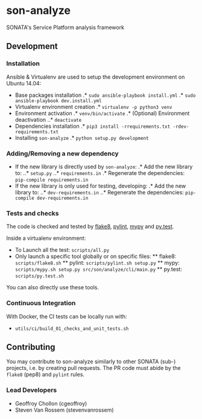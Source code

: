 # son-analyze

SONATA's Service Platform analysis framework


## Development

### Installation

Ansible & Virtualenv are used to setup the development environment on Ubuntu 14.04:
* Base packages installation
.* `sudo ansible-playbook install.yml`
.* `sudo ansible-playbook dev.install.yml`
* Virtualenv environment creation
.* `virtualenv -p python3 venv`
* Environment activation
.* `venv/bin/activate`
.* (Optional) Environment deactivation
..* `deactivate`
* Dependencies installation
.* `pip3 install -rrequirements.txt -rdev-requirements.txt`
* Installing `son-analyze`
.* `python setup.py development`


### Adding/Removing a new dependency

* If the new library is directly used by `son-analyze`:
.* Add the new library to:
..* `setup.py`
..* `requirements.in`
.* Regenerate the dependencies: `pip-compile requirements.in`
* If the new library is only used for testing, developing:
.* Add the new library to:
..* `dev-requirements.in`
..* Regenerate the dependencies: `pip-compile dev-requirements.in`


### Tests and checks

The code is checked and tested by [flake8](https://flake8.readthedocs.org/en/latest/), [pylint](https://www.pylint.org/), [mypy](http://mypy-lang.org/) and [py.test](http://pytest.org/latest/).

Inside a virtualenv environment:
* To Launch all the test: `scripts/all.py`
* Only launch a specific tool globally or on specific files:
** flake8: `scripts/flake8.sh`
** pylint: `scripts/pylint.sh setup.py`
** mypy: `scripts/mypy.sh setup.py src/son/analyze/cli/main.py`
** py.test: `scripts/py.test.sh`

You can also directly use these tools. 


### Continuous Integration

With Docker, the CI tests can be locally run with:
* `utils/ci/build_01_checks_and_unit_tests.sh`


## Contributing

You may contribute to son-analyze similarly to other SONATA (sub-) projects, i.e. by creating pull requests. The PR code must abide by the `flake8` (pep8) and `pylint` rules.


### Lead Developers

* Geoffroy Chollon (cgeoffroy)
* Steven Van Rossem (stevenvanrossem)
